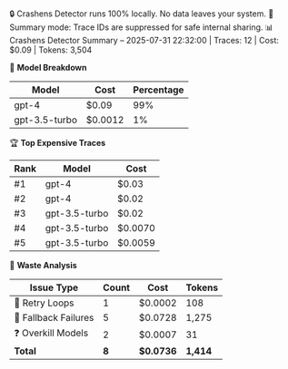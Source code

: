 🔒 Crashens Detector runs 100% locally. No data leaves your system.
📝 Summary mode: Trace IDs are suppressed for safe internal sharing.
📊 Crashens Detector Summary – 2025-07-31 22:32:00 | Traces: 12 | Cost: $0.09 | Tokens: 3,504

🤖 **Model Breakdown**

| Model | Cost | Percentage |
|-------|------|------------|
| gpt-4 | $0.09 | 99% |
| gpt-3.5-turbo | $0.0012 | 1% |

🏆 **Top Expensive Traces**

| Rank | Model | Cost |
|------|-------|------|
| #1 | gpt-4 | $0.03 |
| #2 | gpt-4 | $0.02 |
| #3 | gpt-3.5-turbo | $0.02 |
| #4 | gpt-3.5-turbo | $0.0070 |
| #5 | gpt-3.5-turbo | $0.0059 |


🚨 **Waste Analysis**

| Issue Type | Count | Cost | Tokens |
|------------|-------|------|--------|
| 🔄 Retry Loops | 1 | $0.0002 | 108 |
| 📢 Fallback Failures | 5 | $0.0728 | 1,275 |
| ❓ Overkill Models | 2 | $0.0007 | 31 |
| **Total** | **8** | **$0.0736** | **1,414** |